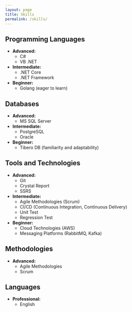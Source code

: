 ```yaml
---
layout: page
title: Skills
permalink: /skills/
---
```


## Programming Languages
- **Advanced:**
  - C#
  - VB .NET
- **Intermediate:**
  - .NET Core
  - .NET Framework
- **Beginner:**
  - Golang (eager to learn)

## Databases
- **Advanced:**
  - MS SQL Server
- **Intermediate:**
  - PostgreSQL
  - Oracle
- **Beginner:**
  - Tibero DB (familiarity and adaptability)

## Tools and Technologies
- **Advanced:**
  - Git
  - Crystal Report
  - SSRS
- **Intermediate:**
  - Agile Methodologies (Scrum)
  - CI/CD (Continuous Integration, Continuous Delivery)
  - Unit Test
  - Regression Test
- **Beginner:**
  - Cloud Technologies (AWS)
  - Messaging Platforms (RabbitMQ, Kafka)

## Methodologies
- **Advanced:**
  - Agile Methodologies
  - Scrum

## Languages
- **Professional:**
  - English